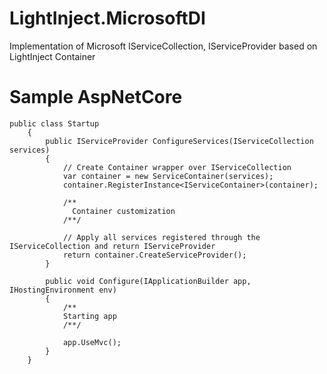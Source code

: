 # LightInject.MicrosoftDI
Implementation of Microsoft IServiceCollection, IServiceProvider based on LightInject Container

# Sample AspNetCore

```
public class Startup
    {
        public IServiceProvider ConfigureServices(IServiceCollection services)
        {
            // Create Container wrapper over IServiceCollection
            var container = new ServiceContainer(services);
            container.RegisterInstance<IServiceContainer>(container);

            /**
              Container customization
            /**/

            // Apply all services registered through the IServiceCollection and return IServiceProvider
            return container.CreateServiceProvider();
        }

        public void Configure(IApplicationBuilder app, IHostingEnvironment env)
        {  
            /**
            Starting app
            /**/
            
            app.UseMvc();
        }
    }
```
